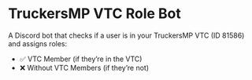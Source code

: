 # TruckersMP VTC Role Bot

A Discord bot that checks if a user is in your TruckersMP VTC (ID 81586) and assigns roles:
- ✅ VTC Member (if they’re in the VTC)
- ❌ Without VTC Members (if they’re not)
